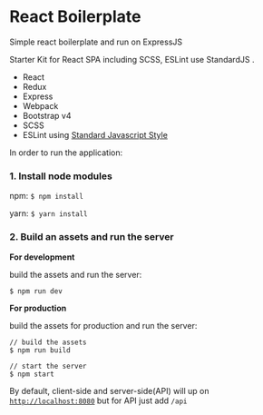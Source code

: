 # React Boilerplate
Simple react boilerplate and run on ExpressJS

Starter Kit for React SPA including SCSS, ESLint use StandardJS .

  * React
  * Redux
  * Express
  * Webpack
  * Bootstrap v4
  * SCSS
  * ESLint using [Standard Javascript Style](https://standardjs.com/)

In order to run the application:

### 1. Install node modules

   npm: `$ npm install`

   yarn: `$ yarn install`

### 2. Build an assets and run the server 

   **For development**
   
   build the assets and run the server:
   ```
   $ npm run dev
   ```

   **For production**
   
   build the assets for production and run the server:
   ```
   // build the assets
   $ npm run build

   // start the server
   $ npm start
   ```

By default, client-side and server-side(API) will up on [`http://localhost:8080`](http://localhost:8080) but for API just add `/api`
